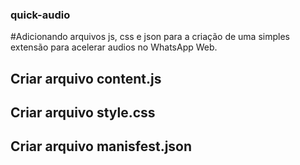 ### quick-audio

#Adicionando arquivos js, css e json para a criação de uma simples extensão para acelerar audios no WhatsApp Web.

## Criar arquivo content.js

## Criar arquivo style.css

## Criar arquivo manisfest.json
